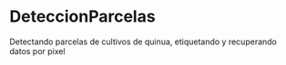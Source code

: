 # DeteccionParcelas
Detectando parcelas de cultivos de quinua, etiquetando y recuperando datos por pixel
